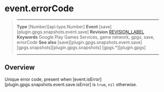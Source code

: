 # event.errorCode

> --------------------- ------------------------------------------------------------------------------------------
> __Type__              [Number][api.type.Number]
> __Event__             [save][plugin.gpgs.snapshots.event.save]
> __Revision__          [REVISION_LABEL](REVISION_URL)
> __Keywords__          Google Play Games Services, game network, gpgs, save, errorCode
> __See also__          [save][plugin.gpgs.snapshots.event.save]
>						[gpgs.snapshots][plugin.gpgs.snapshots]
>                       [gpgs.*][plugin.gpgs]
> --------------------- ------------------------------------------------------------------------------------------

## Overview

Unique error code, present when [event.isError][plugin.gpgs.snapshots.event.save.isError] is `true`, `nil` otherwise.